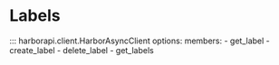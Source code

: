 # Labels

::: harborapi.client.HarborAsyncClient
    options:
        members:
        - get_label
        - create_label
        - delete_label
        - get_labels
